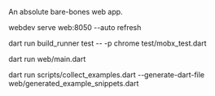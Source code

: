 An absolute bare-bones web app.

webdev serve web:8050 --auto refresh

dart run build_runner test -- -p chrome test/mobx_test.dart

dart run web/main.dart

dart run scripts/collect_examples.dart --generate-dart-file web/generated_example_snippets.dart